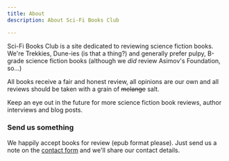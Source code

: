 ```yaml
---
title: About
description: About Sci-Fi Books Club

---
```

Sci-Fi Books Club is a site dedicated to reviewing science fiction books. We're Trekkies, Dune-ies (is that a thing?) and generally prefer pulpy, B-grade science fiction books (although we _did_ review Asimov's Foundation, so...)

All books receive a fair and honest review, all opinions are our own and all reviews should be taken with a grain of ~~melange~~ salt.

Keep an eye out in the future for more science fiction book reviews, author interviews and blog posts.

### Send us something

We happily accept books for review (epub format please). Just send us a note on the [contact form](/contact) and we'll share our contact details.